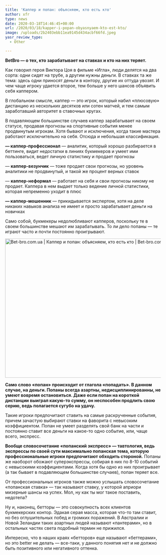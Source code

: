 ```yaml
---
title: 'Каппер и попан: объясняем, кто есть кто'
author: xfr
type: news
date: 2020-03-18T14:46:45+00:00
url: /2020/03/18/kapper-i-popan-obyasnyaem-kto-est-kto/
image: /uploads/2b2403ebb11ea9145d434acbf66fd.jpeg
yasr_review_type:
  - Other

---
```

**BetBro &#8212; о тех, кто зарабатывает на ставках и кто на них теряет.**

Как говорил героя Виктора Цоя в фильме «Игла», люди делятся на два сорта: одни сидят на трубе, а другим нужны деньги. В ставках та же тема: здесь одни приносят деньги в контору, другие их оттуда увозят. И чем чаще игроку удается второе, тем больше у него шансов объявить себя каппером.

В глобальном смысле, каппер &#8212; это игрок, который набил «плюсовую» дистанцию из нескольких десятков или сотен матчей, и тем самым заработавший авторитет в ставочных кругах.

В подавляющем большинстве случаев каппер зарабатывает на своем статусе, продавая прогнозы на спортивные события менее продвинутым игрокам. Хотя бывают и исключения, когда такие мастера работают исключительно на себя. Отсюда и небольшая классификация.

**&#8212; каппер-профессионал** &#8212; аналитик, который хорошо разбирается в беттинге, видит недостатки в линиях букмекеров и умеет ими пользоваться, ведет личную статистику и продает прогнозы

&#8212; **каппер-везунчик** &#8212; тоже продает свои прогнозы, но уровень аналитики не продвинутый, и такой же процент верных ставок

&#8212; **каппер-неформал** &#8212; работает на себя и свои прогнозы никому не продает. Каппера в нем выдает только ведение личной статистики, которая непременно уходит в плюс

**&#8212; каппер-мошенник** &#8212; прикидывается экспертом, хотя на деле никаких навыков анализа не имеет и просто зарабатывает деньги на новичках

Само собой, букмекеры недолюбливают капперов, поскольку те в своем большинстве мешают им зарабатывать. То ли дело попаны &#8212; те играют часто и почти постоянно проигрывают.

<img class="alignnone wp-image-3630 size-full" src="http://wp.local/wp-content/uploads/2020/03/getty_528744993_345256.jpg" alt="Bet-bro.com.ua | Каппер и попан: объясняем, кто есть кто | Bet-bro.com.ua" width="970" height="450" />

**Само слово «попан» происходит от глагола «попадать». В данном случае, на деньги. Попаны всегда азартны, недисциплинированны, не умеют вовремя остановиться. Даже если попан на короткой дистанции выиграл какую-то сумму, он неспособен продлить свою серию, ведь полагается сугубо на удачу.**

Такие игроки предпочитают ставить на самые раскрученные события, причем зачастую выбирают ставки на фаворита с невысоким коэффициентом. Попан не умеет разделять свой банк на части и постоянно ставит все деньги на какое-то одно событие, или, чаще всего, экспресс.

**Вообще словосочетание «попанский экспресс» &#8212; тавтология, ведь экспрессы по своей сути максимально попанская тема, которую профессиональные игроки предпочитают обходить стороной.** Попаны же наоборот обожают суперэкспрессы, собирая в них по 8-10 событий с невысокими коэффициентами. Когда хотя бы одно из них проигрывает (а так бывает в подавляющем большинстве случаев), попан теряет все.

От профессиональных игроков также можно услышать словосочетание «попанская ставка» &#8212; так называют ставку, у которой априори мизерные шансы на успех. Мол, ну как ты мог такое поставить, недотепа?

Ну и, наконец, бетторы &#8212; это совокупность всех клиентов букмекерских контор. Эдакая серая масса, которая что-то там ставит, но без оглушительных побед и громких поражений. В Австралии и Новой Зеландии таких азартных людей называют «пантерами», но в остальных частях света подобный термин не прижился.

Интересно, что в наших краях «бетторов» еще называют «беттерами», но это better не делать &#8212; все-таки, у данного понятия нет и не должно быть позитивного или негативного оттенка.